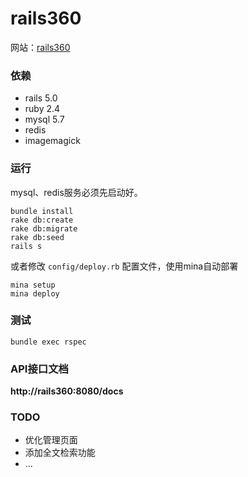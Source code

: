 # rails360

网站：[rails360](http://rails360.com:8080)

### 依赖

* rails 5.0
* ruby 2.4
* mysql 5.7
* redis
* imagemagick 

### 运行

mysql、redis服务必须先启动好。

```
bundle install
rake db:create
rake db:migrate
rake db:seed
rails s
```

或者修改 `config/deploy.rb` 配置文件，使用mina自动部署

``` 
mina setup
mina deploy
```

### 测试

```
bundle exec rspec
```

### API接口文档

**http://rails360:8080/docs**

### TODO

* 优化管理页面
* 添加全文检索功能
* ...